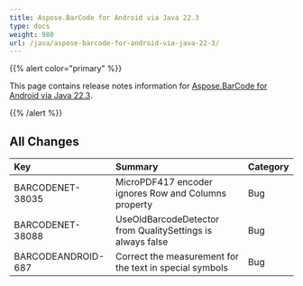 ```yaml
---
title: Aspose.BarCode for Android via Java 22.3
type: docs
weight: 980
url: /java/aspose-barcode-for-android-via-java-22-3/
---
```


{{% alert color="primary" %}} 

This page contains release notes information for [Aspose.BarCode for Android via Java 22.3](https://downloads.aspose.com/barcode/androidjava/new-releases/aspose.barcode-for-android-via-java-22.3/).

{{% /alert %}} 
## **All Changes**

|**Key**|**Summary**|**Category**|
| :- | :- | :- |
|BARCODENET-38035|MicroPDF417 encoder ignores Row and Columns property|Bug|
|BARCODENET-38088|UseOldBarcodeDetector from QualitySettings is always false|Bug|
|BARCODEANDROID-687|Correct the measurement for the text in special symbols|Bug|
